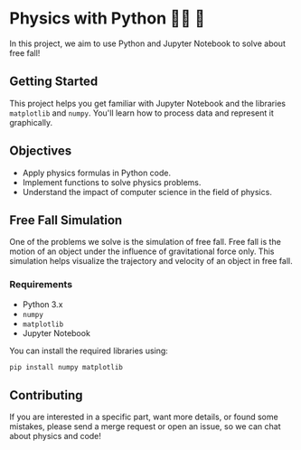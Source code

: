 # Physics with Python 👩‍💻 💙

In this project, we aim to use Python and Jupyter Notebook to solve about free fall!

## Getting Started
This project helps you get familiar with Jupyter Notebook and the libraries `matplotlib` and `numpy`. You'll learn how to process data and represent it graphically.

## Objectives
- Apply physics formulas in Python code.
- Implement functions to solve physics problems.
- Understand the impact of computer science in the field of physics.

## Free Fall Simulation
One of the problems we solve is the simulation of free fall. Free fall is the motion of an object under the influence of gravitational force only. This simulation helps visualize the trajectory and velocity of an object in free fall.

### Requirements
- Python 3.x
- `numpy`
- `matplotlib`
- Jupyter Notebook

You can install the required libraries using:
```sh
pip install numpy matplotlib
```

## Contributing
If you are interested in a specific part, want more details, or found some mistakes, please send a merge request or open an issue, so we can chat about physics and code!